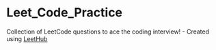 # Leet_Code_Practice
Collection of LeetCode questions to ace the coding interview! - Created using [LeetHub](https://github.com/QasimWani/LeetHub)
